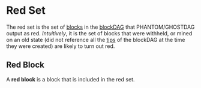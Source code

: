 # Red Set

The red set is the set of [blocks](../blocks/) in the [blockDAG](../blockdag/) that PHANTOM/GHOSTDAG output as red. _Intuitively_, it is the set of blocks that were withheld, or mined on an old state \(did not reference all the [tips](../blockdag/tips.md) of the blockDAG at the time they were created\) are likely to turn out red.

## Red Block

A **red block** is a block that is included in the red set.

